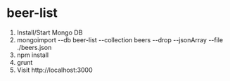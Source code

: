 # beer-list
1. Install/Start Mongo DB
2. mongoimport --db beer-list --collection beers --drop --jsonArray --file ./beers.json
3. npm install
4. grunt
5. Visit http://localhost:3000
